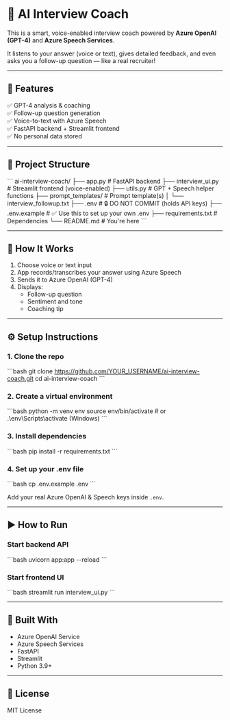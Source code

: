 
# 🎤 AI Interview Coach 

This is a smart, voice-enabled interview coach powered by **Azure OpenAI (GPT-4)** and **Azure Speech Services**.

It listens to your answer (voice or text), gives detailed feedback, and even asks you a follow-up question — like a real recruiter!

---

## 🚀 Features

✅ GPT-4 analysis & coaching  
✅ Follow-up question generation  
✅ Voice-to-text with Azure Speech  
✅ FastAPI backend + Streamlit frontend  
✅ No personal data stored  

---

## 📁 Project Structure

\`\`\`
ai-interview-coach/
├── app.py                  # FastAPI backend
├── interview_ui.py         # Streamlit frontend (voice-enabled)
├── utils.py                # GPT + Speech helper functions
├── prompt_templates/       # Prompt template(s)
│   └── interview_followup.txt
├── .env                    # 🔒 DO NOT COMMIT (holds API keys)
├── .env.example            # ✅ Use this to set up your own .env
├── requirements.txt        # Dependencies
└── README.md               # You're here
\`\`\`

---

## 🧪 How It Works

1. Choose voice or text input  
2. App records/transcribes your answer using Azure Speech  
3. Sends it to Azure OpenAI (GPT-4)  
4. Displays:
   - Follow-up question  
   - Sentiment and tone  
   - Coaching tip  

---

## ⚙️ Setup Instructions

### 1. Clone the repo

\`\`\`bash
git clone https://github.com/YOUR_USERNAME/ai-interview-coach.git
cd ai-interview-coach
\`\`\`

### 2. Create a virtual environment

\`\`\`bash
python -m venv env
source env/bin/activate  # or .\env\Scripts\activate (Windows)
\`\`\`

### 3. Install dependencies

\`\`\`bash
pip install -r requirements.txt
\`\`\`

### 4. Set up your .env file

\`\`\`bash
cp .env.example .env
\`\`\`

Add your real Azure OpenAI & Speech keys inside `.env`.

---

## ▶️ How to Run

### Start backend API
\`\`\`bash
uvicorn app:app --reload
\`\`\`

### Start frontend UI
\`\`\`bash
streamlit run interview_ui.py
\`\`\`

---

## 🧠 Built With

- Azure OpenAI Service
- Azure Speech Services
- FastAPI
- Streamlit
- Python 3.9+

---

## 📄 License

MIT License